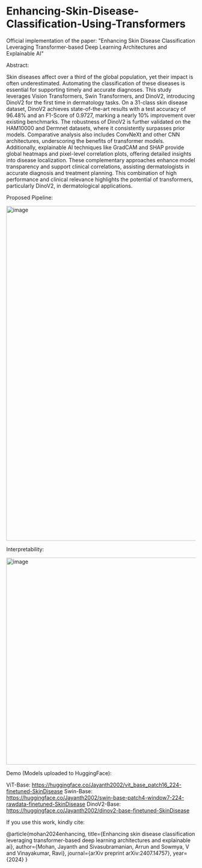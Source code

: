 # Enhancing-Skin-Disease-Classification-Using-Transformers

Official implementation of the paper: "Enhancing Skin Disease Classification Leveraging Transformer-based Deep Learning Architectures and Explainable AI"

Abstract:

Skin diseases affect over a third of the global population, yet their impact is often underestimated. Automating the classification of these diseases is essential for supporting timely and accurate diagnoses. This study leverages Vision Transformers, Swin Transformers, and DinoV2, introducing DinoV2 for the first time in dermatology tasks. On a 31-class skin disease dataset, DinoV2 achieves state-of-the-art results with a test accuracy of 96.48% and an F1-Score of 0.9727, marking a nearly 10% improvement over existing benchmarks. The robustness of DinoV2 is further validated on the HAM10000 and Dermnet datasets, where it consistently surpasses prior models. Comparative analysis also includes ConvNeXt and other CNN architectures, underscoring the benefits of transformer models. Additionally, explainable AI techniques like GradCAM and SHAP provide global heatmaps and pixel-level correlation plots, offering detailed insights into disease localization. These complementary approaches enhance model transparency and support clinical correlations, assisting dermatologists in accurate diagnosis and treatment planning. This combination of high performance and clinical relevance highlights the potential of transformers, particularly DinoV2, in dermatological applications.

Proposed Pipeline:

<img width="888" alt="image" src="https://github.com/user-attachments/assets/667114c9-fa98-4e21-b7b1-c7a05fa0a13e">

Interpretability:

<img width="549" alt="image" src="https://github.com/user-attachments/assets/3d1ef778-7527-4c93-9eb9-33e1b614dd5c">

Demo (Models uploaded to HuggingFace):

ViT-Base: https://huggingface.co/Jayanth2002/vit_base_patch16_224-finetuned-SkinDisease
Swin-Base: https://huggingface.co/Jayanth2002/swin-base-patch4-window7-224-rawdata-finetuned-SkinDisease
DinoV2-Base: https://huggingface.co/Jayanth2002/dinov2-base-finetuned-SkinDisease

If you use this work, kindly cite:

@article{mohan2024enhancing,
  title={Enhancing skin disease classification leveraging transformer-based deep learning architectures and explainable ai},
  author={Mohan, Jayanth and Sivasubramanian, Arrun and Sowmya, V and Vinayakumar, Ravi},
  journal={arXiv preprint arXiv:2407.14757},
  year={2024}
}
